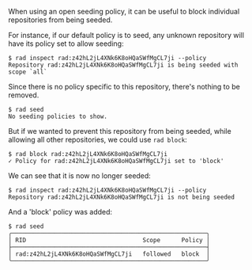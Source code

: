 When using an open seeding policy, it can be useful to block individual
repositories from being seeded.

For instance, if our default policy is to seed, any unknown repository will
have its policy set to allow seeding:
```
$ rad inspect rad:z42hL2jL4XNk6K8oHQaSWfMgCL7ji --policy
Repository rad:z42hL2jL4XNk6K8oHQaSWfMgCL7ji is being seeded with scope `all`
```

Since there is no policy specific to this repository, there's nothing to be
removed.

```
$ rad seed
No seeding policies to show.
```

But if we wanted to prevent this repository from being seeded, while
allowing all other repositories, we could use `rad block`:

```
$ rad block rad:z42hL2jL4XNk6K8oHQaSWfMgCL7ji
✓ Policy for rad:z42hL2jL4XNk6K8oHQaSWfMgCL7ji set to 'block'
```

We can see that it is now no longer seeded:

```
$ rad inspect rad:z42hL2jL4XNk6K8oHQaSWfMgCL7ji --policy
Repository rad:z42hL2jL4XNk6K8oHQaSWfMgCL7ji is not being seeded
```

And a 'block' policy was added:

```
$ rad seed
╭───────────────────────────────────────────────────────╮
│ RID                                 Scope      Policy │
├───────────────────────────────────────────────────────┤
│ rad:z42hL2jL4XNk6K8oHQaSWfMgCL7ji   followed   block  │
╰───────────────────────────────────────────────────────╯
```
